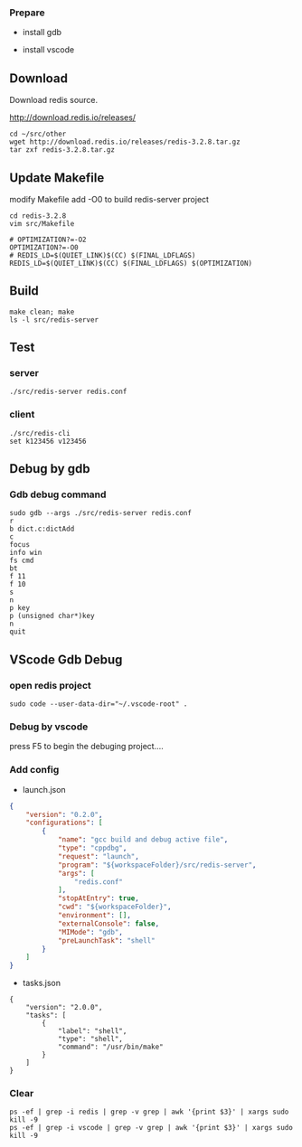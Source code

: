 ### Prepare

- install gdb

- install vscode



## Download

Download redis source.

http://download.redis.io/releases/

```
cd ~/src/other
wget http://download.redis.io/releases/redis-3.2.8.tar.gz
tar zxf redis-3.2.8.tar.gz
```



## Update Makefile

modify Makefile add -O0 to build redis-server project

```
cd redis-3.2.8
vim src/Makefile
```

```
# OPTIMIZATION?=-O2
OPTIMIZATION?=-O0
# REDIS_LD=$(QUIET_LINK)$(CC) $(FINAL_LDFLAGS)
REDIS_LD=$(QUIET_LINK)$(CC) $(FINAL_LDFLAGS) $(OPTIMIZATION)
```

## Build

```shell
make clean; make
ls -l src/redis-server
```



## Test

### server

```
./src/redis-server redis.conf
```

### client

```
./src/redis-cli
set k123456 v123456
```

### 

## Debug by gdb

### Gdb debug command

```
sudo gdb --args ./src/redis-server redis.conf
r
b dict.c:dictAdd
c
focus
info win
fs cmd
bt
f 11
f 10
s
n
p key
p (unsigned char*)key
n
quit
```





## VScode Gdb Debug

### open redis project

```shell
sudo code --user-data-dir="~/.vscode-root" .
```



### Debug by vscode

press F5 to begin the debuging project....



### Add config

- launch.json

```json
{
    "version": "0.2.0",
    "configurations": [
        {
            "name": "gcc build and debug active file",
            "type": "cppdbg",
            "request": "launch",
            "program": "${workspaceFolder}/src/redis-server",
            "args": [
                "redis.conf"
            ],
            "stopAtEntry": true,
            "cwd": "${workspaceFolder}",
            "environment": [],
            "externalConsole": false,
            "MIMode": "gdb",
            "preLaunchTask": "shell"
        }
    ]
}
```

- tasks.json

```shell
{
    "version": "2.0.0",
    "tasks": [
        {
            "label": "shell",
            "type": "shell",
            "command": "/usr/bin/make"
        }
    ]
}
```



### Clear

```
ps -ef | grep -i redis | grep -v grep | awk '{print $3}' | xargs sudo kill -9
ps -ef | grep -i vscode | grep -v grep | awk '{print $3}' | xargs sudo kill -9
```

